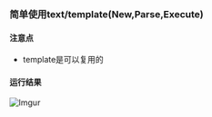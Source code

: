 ### 简单使用text/template(New,Parse,Execute)

#### 注意点
 - template是可以复用的

#### 运行结果
![Imgur](https://i.imgur.com/3m3QGx1.png)